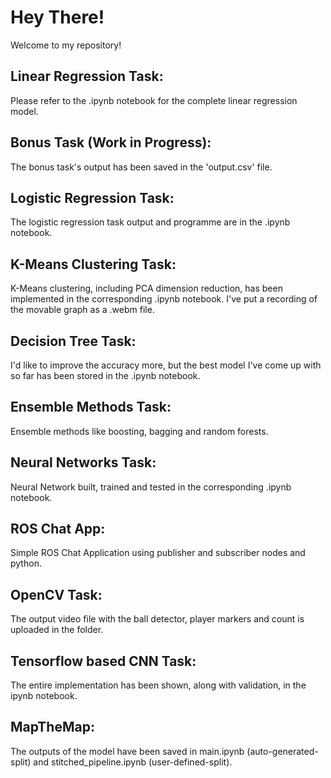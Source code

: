 # Hey There!
Welcome to my repository!
## Linear Regression Task:
Please refer to the .ipynb notebook for the complete linear regression model.
## Bonus Task (Work in Progress):
The bonus task's output has been saved in the 'output.csv' file.
## Logistic Regression Task:
The logistic regression task output and programme are in the .ipynb notebook.
## K-Means Clustering Task:
K-Means clustering, including PCA dimension reduction, has been implemented in the corresponding .ipynb notebook. I've put a recording of the movable graph as a .webm file.
## Decision Tree Task:
I'd like to improve the accuracy more, but the best model I've come up with so far has been stored in the .ipynb notebook.
## Ensemble Methods Task:
Ensemble methods like boosting, bagging and random forests.
## Neural Networks Task:
Neural Network built, trained and tested in the corresponding .ipynb notebook.
## ROS Chat App:
Simple ROS Chat Application using publisher and subscriber nodes and python.
## OpenCV Task:
The output video file with the ball detector, player markers and count is uploaded in the folder.
## Tensorflow based CNN Task:
The entire implementation has been shown, along with validation, in the ipynb notebook.
## MapTheMap:
The outputs of the model have been saved in main.ipynb (auto-generated-split) and stitched_pipeline.ipynb (user-defined-split).
